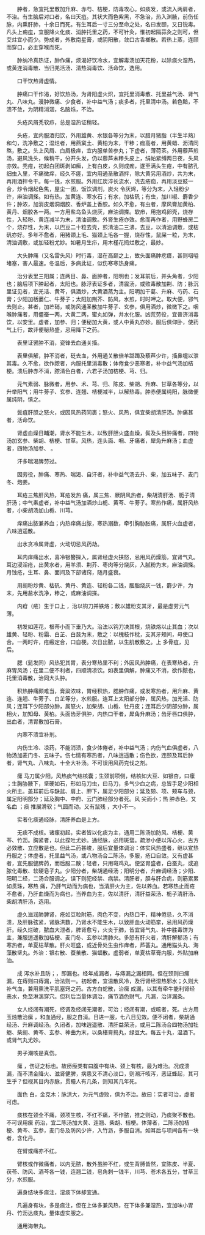 <!-- { "loadSidebar": true } -->
　　肿者，急宜托里散加升麻、赤芍、桔梗，防毒攻心。如痰发，或流入两肩者，不治。有生脑后对口者，名曰天疽。其状大而色紫黑，不急治，热入渊腋，前伤任脉，内熏肝肺，十余日而死。有生耳后一寸三分至命之处，名曰发颐，又日锐毒。凡头上痈疽，宜服降火化痰、消肿托里之药，不可针灸，惟初起隔蒜灸之则可，但艾炷宜小而少。势成者，外敷南星膏，或阴阳散，敛口古香榔散。若热上蒸，连颐而穿口，必主穿喉而死。

　　肿纳冷真热证，肿作痛，烦渴好饮冷水，宜解毒汤加天花粉，以除痰火湿热，或黄连消毒散、当归羌活汤、清热消毒饮、活命饮，选用。

　　口干饮热肾虚情。

　　肿痛口干作渴，好饮热汤，为肾阳虚火炽，宜托里消毒散、托里益气汤、肾气丸、八味丸。漫肿微痛、少食者，补中益气汤；痰多者，托里清中汤。若色黯，不溃不敛，为阴精消涸，名脑烁，不治。

　　头疮风屑秃软疖，总是湿热证稍轻。

　　头疮，宜内服酒归饮，外用雄黄、水银各等分为末，以腊月猪脂（半生半熟）和匀，洗净敷之；湿烂者，用燕窠土、黄柏为末，干糁；痂高者，用黄蜡、沥清同熬，敷之。头上风屑、白屑极痒，宜内服单苦参丸；下虚者，薄荷茶。外用藜芦煎汤，避风洗头，候稍干，分开头发，仍以藜芦末糁头皮上，绢帕紧缚两日夜，头风亦效。秃疮，初起白团斑剥如癣，上有白皮，久则成痂，遂至满头生疮，中有脓孔细虫入里，不痛微痒，经久不瘥，宜内用通圣散酒拌，除大黄另用酒炒，共为末，再用酒拌令干。每一钱，水煎服。外用红炭淬长流水，洗去疮痂，再用淡豆豉一合，炒令烟起色焦，屋尘一团，饭饮调剂，炭火 令灰烬，等分为末，入轻粉少许，麻油调搽。如有热，加黄连、寒水石；有水，加枯矾；有虫，加川椒、麝香少许；肿浓，加消皮烟洞烟胶、香炉盖上香胶。如久不愈，有虫者，摩风膏加黄柏、黄丹、烟胶各一两。一方用盐乌鱼头烧灰，麻油调搽。软疖，用抱鸡卵壳，烧存性，入轻粉、黄连减半为末，清油调敷。外肾生疮亦效。愈而再作者，用野蜂房二个，烧存性，为末，以巴豆二十粒去壳，煎清油二三沸，去豆，以清油调敷，或枯矾亦好。多年不愈者，用猪颈上毛、猫颈上毛各一握，烧存性，鼠屎一粒，为末，清油调敷，或加轻粉尤妙。如暑月生疖，用木槿花捣烂敷之，最妙。

　　大头肿痛（又名雷头风）时行毒，湿在高巅之上，故头面痛肿疙瘩，甚则咽嗌堵塞，害人最速。冬温后，多病此证，似伤寒寒热身痛。

　　治分表里三阳属；连两目、鼻、面肿者，阳明也；发耳前后，并头角者，少阳也；脑后项下肿起者，太阳也。脉浮表证多者，清震汤，或败毒散加荆、防；脉沉里证见者，宜羌活、黄芩，俱酒炒，大黄酒蒸为主。阳明加干葛、升麻、芍药、石膏；少阳加栝蒌仁、牛蒡子；太阳加荆芥、防风，水煎，时时呷之。取大便，邪气去则止。甚者，加芒硝，或防风通圣散加牛蒡子、玄参，俱用酒炒，微微下之。咽喉肿痛者，用僵蚕一两，大黄二两，蜜丸如弹，井水化服。凶荒劳役，宜普济消毒饮，以安里。虚者，加参、归；便秘加大黄，或人中黄丸亦妙。服后俱仰卧，使药气上行，故非便秘热盛，忌用降下之药。

　　表里证罢肿不消，瓷锋去血通关搐。

　　表里俱解，肿不消者，砭去血，外用通关散倍羊踯躅及藜芦少许，搐鼻嚏以泄其毒。久不愈，欲作脓者，内服托里消毒散；体倦食少恶寒者，补中益气汤加桔梗。溃后肿赤不消，脓清色白者，六君子汤加桔梗、芎、归。

　　元气素弱、脉微者，用参、术、芎、归、陈皮、柴胡、升麻、甘草各等分，以升举阳气；用牛蒡子、玄参、连翘、桔梗减半，以解热毒。肿赤便属纯阳，脉微便属纯阴，慎之。

　　鬓疽肝胆之怒火，或因风热药同裹；怒火、风热，俱宜柴胡清肝汤。肿痛甚者，活命饮。

　　肾虚血燥日晡潮，肾水不能生木，以致肝胆火盛血燥，鬓及头目肿痛者，四物汤加玄参、柴胡、桔梗、甘草。风热，连头面、咽、牙痛者，犀角升麻汤；血虚者，四物汤加参、 。

　　汗多喘渴脾劳过。

　　因劳役，肿痛、寒热、喘渴、自汗者，补中益气汤去升、柴，加五味子、麦门冬、炮姜。

　　耳疮三焦肝风热，耳疮发热 痛，属三焦、厥阴风热者，柴胡清肝汤、栀子清肝汤；中气素虚者，补中益气汤加酒炒山栀、黄芩、牛蒡子。寒热作痛，属肝风热者，小柴胡汤加山栀、川芎。

　　痒痛出脓兼养血；内热痒痛出脓，寒热溺数，牵引胸胁胀痛，属肝火血虚者，八味逍遥散。

　　出水贪冷属肾虚，火动切忌风药劫。

　　耳内痒痛出水，喜冷银簪探入，属肾经虚火挟怒，忌用风药燥筋，宜肾气丸。耳边浸淫疮，出黄水者，用羊须、荆芥、枣肉等分烧灰，入腻粉为末，麻油调搽。月蚀疮，生耳、鼻、面间及下部诸窍，随月盛衰。

　　用胡粉炒黄、枯矾、黄丹、黄连、轻粉各二钱，胭脂烧灰一钱，麝少许，为末，先用盐水洗净，糁之，或麻油调搽。

　　内疳（疮）生于口上 ，治以钩刀并铁烙；敷以雄粉支其牙，最是虚劳元气薄。

　　初发如莲花，根蒂小而下垂乃大。治法以钩刀决其根，烧铁烙以止其血；次以雄黄、轻粉、粉霜、白芷、白蔹为末，敷之：以槐枝作枕，支其牙颊间，毋使口合。一两时许，疮瘢定合，口自梗。次日出脓，以生肌散敷之。上 多骨疽，见后。

　　腮（髭发同）风热犯其胃，表分寒热里不利；外因风热肿痛，在表寒热者，升麻胃风汤；在里二便不利者，四顺清凉饮。如表里俱解，肿痛又不消，欲作脓也，托里消毒散，治同大头肿。

　　积热肿痛颇难当，膏粱浓味，胃经积热，腮肿作痛，或发寒热者，用升麻、黄连、连翘、牛蒡子、白芷等分，水煎服。连耳上太阳部分肿，属风热，加羌活、防风；连耳下少阳部分肿，属怒火，加柴胡、山栀、牡丹皮；连耳后少阴部分肿，属相火，加知母、黄柏。头面齿牙俱肿，内热口干者，犀角升麻汤；齿牙唇口俱肿，出血者，清胃散加石膏。

　　内寒不溃宜补剂。

　　内伤生冷、凉药，不能消溃，食少体倦者，补中益气汤；内伤气血俱虚者，八物汤加麦门冬、五味子。伤七情有寒热者，八味逍遥散；伤色欲，连颐及耳后肿者，肾气丸、八味丸、十全大补汤。不可误用风药克伐之剂。

　　瘰 马刀属少阳，风热痰气结核囊；生颈前项侧，结核如大豆、如银杏，曰瘰 ；生胸胁腋下，坚硬如石，形如马刀虫，曰马刀，多气少血之病，总皆手足少阳相火所主。盖耳前后与缺盆、肩上、胛下，属足少阳部分；延及颏、项、颊车与颈，属足阳明部分；延及胸中、中府、云门肺经部分者死。风 尖而小；热 肿赤色，又名血 ；痰 推展滑软；气圆而动。又有鼠残 ，大小不一。

　　实者化痰通经脉，清肝养血是上方。

　　无痰不成核。诸瘰初起，实者皆以化痰为主，通用二陈汤加防风、桔梗、黄芩、竹沥。胸紧者，以此探吐尤妙。通经脉，必用斑蝥。疏渗小便以泻心火，古方必效散、立应散是也。但此二药甚峻，服后宜量体调治：体实风热盛者，继以宣热丹服之；体虚者，托里益气汤，或八物汤合二陈汤，多服，疮口自敛。又有虚甚者，宜先服健脾药，而后服二散；轻者，只用斑鸡丸。便坚胃盛者，白蚕丸，或追脓化毒散、软硬皂子丸。少阳分者，柴胡通经汤；阳明分者，升麻调经汤；少阳、阳明二经，二汤合服调之。误下则犯经禁、病禁。清肝者，胆与肝合病，则筋累累如贯珠，寒热 痛，乃肝气动而为病也，当清肝火为主，佐以养血。若寒热止而疮不愈者，乃肝血燥而为病也，当养血为主，佐以清肝，清肝益荣汤、栀子清肝汤、柴胡清肝汤，选用。

　　虚久滋润肺脾肾，疮如豆粒附筋，肉色不变，内热口干，精神倦忌，久不消溃，及肝脉弦紧，肾脉洪数，乃肾水不能生木，以致肝血火动筋挛，忌用风药燥肝。经久烂破，脓血大泄者，脾肾愈亏，火炎于肺，皆宜肾气丸、补中胜毒饼为主，兼服逍遥散加桔梗、麦门冬、玄参以清肺火。多怒有肝火者，清肝解郁汤；有寒热者，单夏枯草散。肝火旺盛，或近骨处生虫作痒者，芦荟丸。通用猫头丸、海藻散坚丸。外治：银右散、蚕茧散、猫蝠散。虚弱者，单夏枯草膏内服，外贴加麻油。

　　成 泻水补且防；，即漏也。经年成漏者，与痔漏之漏相同。但在颈则曰瘰漏，在痔则曰痔漏，治法则一。初起者，宜温散风冷，及行肾经湿热邪水；久则大补气血，兼用熏洗平肌塞窍之药。古方白蛇散，治瘰 成漏，以其有牵牛能利肾经恶水，免至淋漓穿穴。但利后当量体调治，痛节酒色财气。凡漏，治详漏条。

　　女人经闭有潮死，经调及经闭无潮者，可治；经闭有潮，或咳者，死。古方用玉烛散治瘰 ，和血通经，服之自消。日进一服，七八日见效。便不闭者，柴胡通经汤、升麻调经汤。久闭者，加味逍遥散、清肝益荣汤，或用二陈汤合四物汤加牡蛎、柴胡、黄芩、玄参、神曲为末，以桑椹膏捣丸，绿豆大。每五十丸，温酒下。或肾气丸尤妙。

　　男子潮咳是真伤。

　　瘰 ，伤证之标也。故痨瘵类有曰腹中有块、颈上有核，最为难治。况成溃漏，而不清金降火、滋肾健脾，病患又不清心淡口，则潮汗咳泻，恶证蜂起，其可生乎？但视其目内赤脉，贯瞳人有几条，则知其几年死。

　　面色 白，金克木；脉洪大，为元气虚败，俱为不治。故曰：实者可治，虚者可虑。

　　痰核在颈全不痛，颈项生核，不红不痛，不作脓，推之则动，乃痰聚不散也。不可误用瘰 药治，宜二陈汤加大黄、连翘、柴胡、桔梗。体薄者，二陈汤加桔梗、黄芩、玄参，麦门冬及防风少许，入竹沥，多服自消。如耳后与项间各有一块者，含化丹。

　　在臂或痛亦不红。

　　臂核或作微痛者，以内无脓，散外虽肿不红，或生背膊皆然，宜陈皮、半夏、茯苓、防风、酒芩各一钱，连翘二钱，皂角刺一钱半，川芎、苍术各五分，甘草三分，水煎服。

　　遍身结块多痰注，湿痰下体却宜通。

　　凡遍身有块，多是痰注，但在上体多兼风热，在下体多兼湿热，宜加味小胃丹、竹沥达痰丸，量体虚实服之。

　　通用海带丸。


